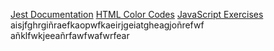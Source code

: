 <a href="https://jestjs.io/docs/getting-started">Jest Documentation</a>
<a href="https://htmlcolorcodes.com/">HTML Color Codes</a>
<a href="https://exercism.org/">JavaScript Exercises</a>
aisjfghrgiñraefkaopwfkaeirjgeiatgheagjoñrefwf
añklfwkjeeañrfawfwafwrfear 
